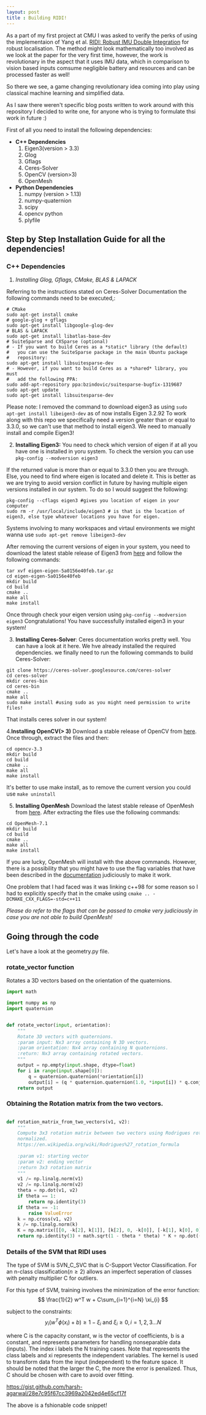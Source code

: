 ```yaml
---
layout: post
title : Building RIDI! 
---
```


As a part of my first project at CMU I was asked to verify the perks of using the implementaion of Yang et al. [RIDI: Robust IMU Double Integration](https://arxiv.org/abs/1712.09004) for robust localisation. The method might look mathematically too involved as we look at the paper for the very first time, however, the work is revolutionary in the aspect that it uses IMU data, which in comparison to vision based inputs comsume negligible battery and resources and can be processed faster as well! 

<script type="text/javascript" async src="https://cdn.mathjax.org/mathjax/latest/MathJax.js?config=TeX-MML-AM_CHTML"> </script>

So there we see, a game changing revolutionary idea coming into play using classical machine learning and simplified data.

As I saw there weren't specific blog posts written to work around with this repository I decided to write one, for anyone who is trying to formulate thsi work in future :) 

First of all you need to install the following dependencies:

+ **C++ Dependencies**
  1. Eigen3(version > 3.3)
  2. Glog
  3. Gflags
  4. Ceres-Solver 
  5. OpenCV (version>3)
  6. OpenMesh
+ **Python Dependencies**
  1. numpy (version > 1.13)
  2. numpy-quaternion
  3. scipy
  4. opencv python
  5. plyfile
  
## Step by Step Installation Guide for all the dependencies!

### C++ Dependencies

1. *Installing Glog, Gflags, CMake, BLAS & LAPACK*

Referring to the instructions stated on Ceres-Solver Documentation the following commands need to be executed,: 
```
# CMake
sudo apt-get install cmake
# google-glog + gflags
sudo apt-get install libgoogle-glog-dev
# BLAS & LAPACK
sudo apt-get install libatlas-base-dev
# SuiteSparse and CXSparse (optional)
# - If you want to build Ceres as a *static* library (the default)
#   you can use the SuiteSparse package in the main Ubuntu package
#   repository:
sudo apt-get install libsuitesparse-dev
# - However, if you want to build Ceres as a *shared* library, you must
#   add the following PPA:
sudo add-apt-repository ppa:bzindovic/suitesparse-bugfix-1319687
sudo apt-get update
sudo apt-get install libsuitesparse-dev
```
Please note: I removed the command to download eigen3 as using `sudo apt-get install libeigen3-dev`
as of now installs Eigen 3.2.92 To work along with this repo we specifically need a version greater than or equal to 3.3.0, so we can't use that method to install eigen3. We need to manually install and compile Eigen3!

2. **Installing Eigen3:** You need to check which version of eigen if at all you have one is installed in yoru system. To check the version you can use `pkg-config --modversion eigen3`

If the returned value is more than or equal to 3.3.0 then you are through. Else, you need to find where eigen is located and delete it. This is better as we are trying to avoid version conflict in future by having multiple eigen versions installed in our system. To do so I would suggest the following: 

```
pkg-config --cflags eigen3 #gives you location of eigen in your computer 
sudo rm -r /usr/local/include/eigen3 # is that is the location of eigen3, else type whatever locations you have for eigen.
```

Systems involving to many workspaces and virtaul environments  we might wanna use `sudo apt-get remove libeigen3-dev`

After removing the current versions of eigen in your system, you need to download the latest stable release of Eigen3 from [here](http://eigen.tuxfamily.org/index.php?title=Main_Page) and follow the following commands: 

```
tar xvf eigen-eigen-5a0156e40feb.tar.gz
cd eigen-eigen-5a0156e40feb
mkdir build
cd build 
cmake ..
make all
make install
```
Once through check your eigen version using `pkg-config --modversion eigen3`
Congratulations! You have successfully installed eigen3 in your system!

3. **Installing Ceres-Solver**: Ceres documentation works pretty well. You can have a look at it here. We hve already installed the required dependencies. we finally need to run the following commands to build Ceres-Solver: 

```
git clone https://ceres-solver.googlesource.com/ceres-solver
cd ceres-solver 
mkdir ceres-bin
cd ceres-bin
cmake ..
make all
sudo make install #using sudo as you might need permission to write files!
```
That installs ceres solver in our system! 

4.**Installing OpenCV(> 3)**
Download a stable release of OpenCV from [here](https://opencv.org/releases.html). Once through, extract the files and then:
```
cd opencv-3.3
mkdir build
cd build
cmake ..
make all
make install
```
It's better to use make install, as to remove the current version you could use `make uninstall`

5. **Installing OpenMesh**
Download the latest stable release of OpenMesh from [here](https://www.openmesh.org/download/). After extracting the files use the following commands: 

```
cd OpenMesh-7.1
mkdir build
cd build
cmake ..
make all
make install
```
If you are lucky, OpenMesh will install with the above commands. However, there is a possibility that you might have to use the flag variables that have been described in the [documentation](https://www.openmesh.org/media/Documentations/OpenMesh-Doc-Latest/a03923.html) judiciously to make it work.

One problem that I had faced was it was linking c++98 for some reason so I had to explicitly specify that in the cmake using `cmake .. -DCMAKE_CXX_FLAGS=-std=c++11`

*Please do refer to the flags that can be passed to cmake very judiciously in case you are not able to build OpenMesh!*  


## Going through the code 

Let's have a look at the geometry.py file. 

### rotate_vector function 

Rotates a 3D vectors based on the orientation of the quaternions. 

``` python
import math

import numpy as np
import quaternion


def rotate_vector(input, orientation):
    """
    Rotate 3D vectors with quaternions.
    :param input: Nx3 array containing N 3D vectors.
    :param orientation: Nx4 array containing N quaternions.
    :return: Nx3 array containing rotated vectors.
    """
    output = np.empty(input.shape, dtype=float)
    for i in range(input.shape[0]):
        q = quaternion.quaternion(*orientation[i])
        output[i] = (q * quaternion.quaternion(1.0, *input[i]) * q.conj()).vec
    return output
```

### Obtaining the Rotation matrix from the two vectors.  

``` python

def rotation_matrix_from_two_vectors(v1, v2):
    """
    Compute 3x3 rotation matrix between two vectors using Rodrigues rotation formula. Two vectors need not be
    normalized.
    https://en.wikipedia.org/wiki/Rodrigues%27_rotation_formula
    
    :param v1: starting vector
    :param v2: ending vector
    :return 3x3 rotation matrix
    """
    v1 /= np.linalg.norm(v1)
    v2 /= np.linalg.norm(v2)
    theta = np.dot(v1, v2)
    if theta == 1:
        return np.identity(3)
    if theta == -1:
        raise ValueError
    k = np.cross(v1, v2)
    k /= np.linalg.norm(k)
    K = np.matrix([[0, -k[2], k[1]], [k[2], 0, -k[0]], [-k[1], k[0], 0]])
    return np.identity(3) + math.sqrt(1 - theta * theta) * K + np.dot((1 - theta) * K * K, v1)

```

### Details of the SVM that RIDI uses 

The type of SVM is SVN_C_SVC that is C-Support Vector Classification. For an n-class classification($n \geqslant 2$) allows an imperfect seperation of classes with penalty multiplier C for outliers. 

For this type of SVM, training involves the minimization of the error function:
$$ \frac{1}{2} w^T w + C\sum_{i=1}^{i=N} \xi_{i} $$

subject to the constraints:
$$ y_{i}(w^T\phi(x_{i})+b) \geqslant 1 -\xi_{i} \textrm{ and } \xi_{i} \geqslant 0, i=1,2,3...N $$

where C is the capacity constant, w is the vector of coefficients, b is a constant, and  represents parameters for handling nonseparable data (inputs). The index i labels the N training cases. Note that  represents the class labels and xi represents the independent variables. The kernel  is used to transform data from the input (independent) to the feature space. It should be noted that the larger the C, the more the error is penalized. Thus, C should be chosen with care to avoid over fitting.

https://gist.github.com/harsh-agarwal/28e7c95f67cc3969a2042ed4e65cf17f 

The above is a fshionable code snippet! 




  


